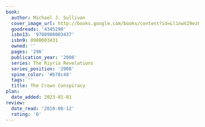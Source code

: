 ```yaml
---
book:
  author: Michael J. Sullivan
  cover_image_url: http://books.google.com/books/content?id=Ll1nwV29ezEC&printsec=frontcover&img=1&zoom=1&edge=curl&source=gbs_api
  goodreads: '4345290'
  isbn13: '9780980003437'
  isbn9: 0980003431
  owned: ''
  pages: '296'
  publication_year: '2008'
  series: The Riyria Revelations
  series_position: '2008'
  spine_color: '#b78c48'
  tags: ''
  title: The Crown Conspiracy
plan:
  date_added: 2023-01-01
review:
  date_read: '2010-08-12'
  rating: '0'
---
```

